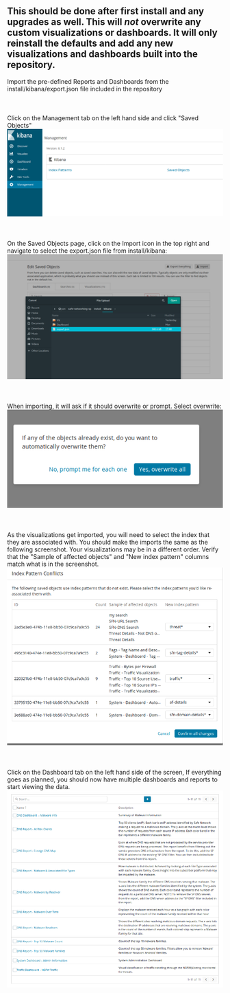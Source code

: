 ## This should be done after first install and any upgrades as well.  This will ***not*** overwrite any custom visualizations or dashboards.  It will only reinstall the defaults and add any new visualizations and dashboards built into the repository.
Import the pre-defined Reports and Dashboards from the install/kibana/export.json file included in the repository
<br/><br/><br/><br/>
Click on the Management tab on the left hand side and click "Saved Objects"
![Managment](images/kibana-mgmt.png)
<br/><br/><br/><br/>
On the Saved Objects page, click on the Import icon in the top right and navigate to select the export.json file from install/kibana:
![export.json](images/import-export.png)
<br/><br/><br/><br/>
When importing, it will ask if it should overwrite or prompt.  Select overwrite:
![Overwrite](images/overwrite.png)
<br/><br/><br/><br/>
As the visualizations get imported, you will need to select the index that they are associated with.  You should make the imports the same as the following screenshot.  Your visualizations may be in a different order.  Verify that the "Sample of affected objects" and "New index pattern" columns match what is in the screenshot.
![Indexes](images/indexes.png)
<br/><br/><br/><br/>
Click on the Dashboard tab on the left hand side of the screen, If everything goes as planned, you should now have multiple dashboards and reports to start viewing the data.
![Dashboards](images/dashboards.png)

<br/><br/><br/><br/>